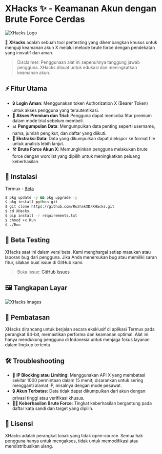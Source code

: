 # XHacks ✨ - Keamanan Akun dengan Brute Force Cerdas
![XHacks Logo](https://github.com/user-attachments/assets/4068858b-c8a8-4ee0-ad19-94ba91f8ac7d)

🚀 **XHacks** adalah sebuah tool pentesting yang dikembangkan khusus untuk menguji keamanan akun X melalui metode brute force dengan pendekatan yang inovatif dan aman.

> Disclaimer: Penggunaan alat ini sepenuhnya tanggung jawab pengguna. XHacks dibuat untuk edukasi dan meningkatkan keamanan akun.

## ⚡ Fitur Utama
- 🔒 **Login Aman**: Menggunakan token Authorization X (Bearer Token) untuk akses pengguna yang terautentikasi.
- 🌟 **Akses Premium dan Trial**: Pengguna dapat mencoba fitur premium dalam mode trial sebelum membeli.
- 📊 **Pengumpulan Data**: Mengumpulkan data penting seperti username, nama, jumlah pengikut, dan daftar yang diikuti.
- 📁 **Ekstraksi Data**: Data yang dikumpulkan dapat diekspor ke format file untuk analisis lebih lanjut.
- 🛠️ **Brute Force Akun X**: Memungkinkan pengguna melakukan brute force dengan wordlist yang dipilih untuk meningkatkan peluang keberhasilan.

## 🚀 Instalasi
Termux - [Beta]()
```bash
$ pkg update -y && pkg upgrade -y
$ pkg install python git
$ git clone https://github.com/RozhakXD/XHacks.git
$ cd XHacks
$ pip install -r requirements.txt
$ chmod +x Run
$ ./Run
```

## 🔬 Beta Testing
XHacks saat ini dalam versi beta. Kami menghargai setiap masukan atau laporan bug dari pengguna. Jika Anda menemukan bug atau memiliki saran fitur, silakan buat issue di GitHub kami.
> Buka Issue: [GitHub Issues](https://github.com/RozhakXD/XHacks/issues)

## 🖼️ Tangkapan Layar
![XHacks Images]()

## 🔐 Pembatasan
XHacks dirancang untuk berjalan secara eksklusif di aplikasi Termux pada perangkat 64-bit, memastikan performa dan keamanan optimal. Alat ini hanya mendukung pengguna di Indonesia untuk menjaga fokus layanan dalam lingkup tertentu.

## 🛠️ Troubleshooting
- 📶 **IP Blocking atau Limiting**: Menggunakan API X yang membatasi sekitar 1000 permintaan dalam 15 menit; disarankan untuk sering mengganti alamat IP, misalnya dengan mode pesawat.
- 🔒 **Akun Terbatas**: Data tidak dapat dikumpulkan dari akun dengan privasi tinggi atau verifikasi khusus.
- 🕵️‍♂️ **Keberhasilan Brute Force**: Tingkat keberhasilan bergantung pada daftar kata sandi dan target yang dipilih.

## 📜 Lisensi
XHacks adalah perangkat lunak yang tidak open-source. Semua hak pengguna hanya untuk mengakses, tidak untuk memodifikasi atau mendistribusikan ulang.
